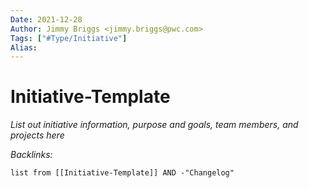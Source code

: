 ```yaml
---
Date: 2021-12-28
Author: Jimmy Briggs <jimmy.briggs@pwc.com>
Tags: ["#Type/Initiative"]
Alias:
---
```


# Initiative-Template

*List out initiative information, purpose and goals, team members, and projects here*

*Backlinks:*

```dataview
list from [[Initiative-Template]] AND -"Changelog"
```